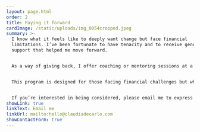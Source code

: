 ```yaml
---
layout: page.html
order: 2
title: Paying it forward
cardImage: /static/uploads/img_0054cropped.jpeg
summary: >-
  I know what it feels like to deeply want change but face financial
  limitations. I’ve been fortunate to have tenacity and to receive generous
  support that helped me move forward.


  As a way of giving back, I offer coaching or mentoring sessions at a reduced rate to support others on their journey. Availability is limited and subject to scheduling.


  This program is designed for those facing financial challenges but who are deeply committed to their personal growth and transformation.


  If you’re interested in being considered, please email me to express your interest, and I will get in touch.
showLink: true
linkText: Email me
linkUrl: mailto:hello@claudiadecarlo.com
showContactForm: true
---
```

